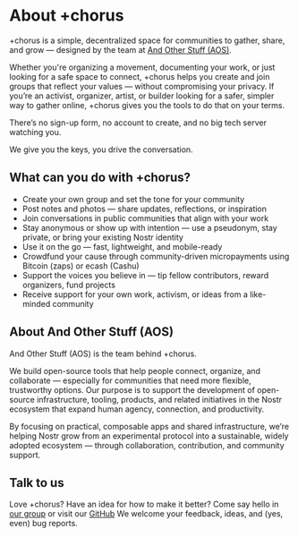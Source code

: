 # About +chorus

+chorus is a simple, decentralized space for communities to gather, share, and grow — designed by the team at [And Other Stuff (AOS)](https://andotherstuff.org/).

Whether you're organizing a movement, documenting your work, or just looking for a safe space to connect, +chorus helps you create and join groups that reflect your values — without compromising your privacy. If you’re an activist, organizer, artist, or builder looking for a safer, simpler way to gather online, +chorus gives you the tools to do that on your terms.

There’s no sign-up form, no account to create, and no big tech server watching you.

We give you the keys, you drive the conversation.

## What can you do with +chorus?

- Create your own group and set the tone for your community  
- Post notes and photos — share updates, reflections, or inspiration  
- Join conversations in public communities that align with your work  
- Stay anonymous or show up with intention — use a pseudonym, stay private, or bring your existing Nostr identity  
- Use it on the go — fast, lightweight, and mobile-ready  
- Crowdfund your cause through community-driven micropayments using Bitcoin (zaps) or ecash (Cashu)  
- Support the voices you believe in — tip fellow contributors, reward organizers, fund projects  
- Receive support for your own work, activism, or ideas from a like-minded community  

## About And Other Stuff (AOS)

And Other Stuff (AOS) is the team behind +chorus.

We build open-source tools that help people connect, organize, and collaborate — especially for communities that need more flexible, trustworthy options. Our purpose is to support the development of open-source infrastructure, tooling, products, and related initiatives in the Nostr ecosystem that expand human agency, connection, and productivity.

By focusing on practical, composable apps and shared infrastructure, we’re helping Nostr grow from an experimental protocol into a sustainable, widely adopted ecosystem — through collaboration, contribution, and community support.

## Talk to us

Love +chorus? Have an idea for how to make it better? Come say hello in [our group](https://chorus.community/group/34550%3A932614571afcbad4d17a191ee281e39eebbb41b93fac8fd87829622aeb112f4d%3Aand-other-stuff) or visit our [GitHub](https://github.com/andotherstuff) We welcome your feedback, ideas, and (yes, even) bug reports.
